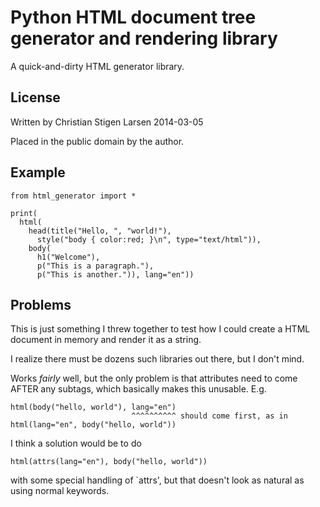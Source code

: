 Python HTML document tree generator and rendering library
=========================================================

A quick-and-dirty HTML generator library.

License
-------
Written by Christian Stigen Larsen
2014-03-05

Placed in the public domain by the author.


Example
-------

    from html_generator import *

    print(
      html(
        head(title("Hello, ", "world!"),
          style("body { color:red; }\n", type="text/html")),
        body(
          h1("Welcome"),
          p("This is a paragraph."),
          p("This is another.")), lang="en"))

Problems
--------

This is just something I threw together to test how I could create a HTML
document in memory and render it as a string.

I realize there must be dozens such libraries out there, but I don't mind.

Works *fairly* well, but the only problem is that attributes need to come
AFTER any subtags, which basically makes this unusable.  E.g.

    html(body("hello, world"), lang="en")
                               ^^^^^^^^^^ should come first, as in
    html(lang="en", body("hello, world"))

I think a solution would be to do

    html(attrs(lang="en"), body("hello, world"))

with some special handling of `attrs', but that doesn't look as natural as
using normal keywords.


